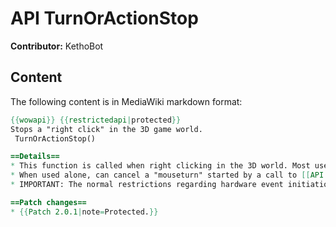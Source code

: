 # API TurnOrActionStop

**Contributor:** KethoBot

## Content

The following content is in MediaWiki markdown format:

```mediawiki
{{wowapi}} {{restrictedapi|protected}}
Stops a "right click" in the 3D game world.
 TurnOrActionStop()

==Details==
* This function is called when right clicking in the 3D world. Most usefull it can initiate attack on the selected unit if no move occurs.
* When used alone, can cancel a "mouseturn" started by a call to [[API TurnOrActionStart|TurnOrActionStart]].
* IMPORTANT: The normal restrictions regarding hardware event initiations still apply to anything this function might do.

==Patch changes==
* {{Patch 2.0.1|note=Protected.}}
```